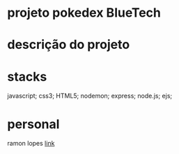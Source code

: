 # projeto pokedex  BlueTech

# descrição  do projeto 


# stacks
javascript;
css3;
HTML5;
nodemon;
express;
node.js;
ejs;

# personal
ramon lopes
<a href="www.linkedin.com/in/ramon-lopes-santana" > link </a>

